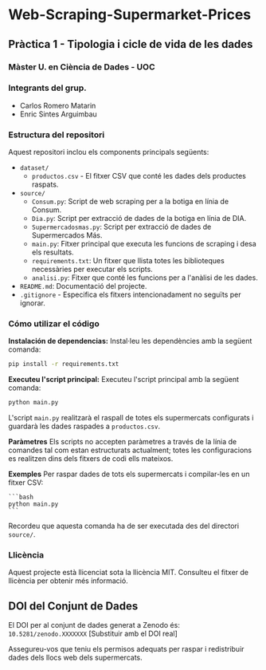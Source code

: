 # Web-Scraping-Supermarket-Prices
## Pràctica 1 - Tipologia i cicle de vida de les dades 
### Màster U. en Ciència de Dades - UOC

### Integrants del grup.
- Carlos Romero Matarin
- Enric Sintes Arguimbau
### Estructura del repositori

Aquest repositori inclou els components principals següents:
- `dataset/`
  - `productos.csv` - El fitxer CSV que conté les dades dels productes raspats.
- `source/`
  - `Consum.py`: Script de web scraping per a la botiga en línia de Consum.
  - `Dia.py`: Script per extracció de dades de la botiga en línia de DIA.
  - `Supermercadosmas.py`: Script per extracció de dades de Supermercados Más.
  - `main.py`: Fitxer principal que executa les funcions de scraping i desa els resultats.
  - `requirements.txt`: Un fitxer que llista totes les biblioteques necessàries per executar els scripts.
  - `analisi.py`: Fitxer que conté les funcions per a l'anàlisi de les dades.
- `README.md`: Documentació del projecte.
- `.gitignore` - Especifica els fitxers intencionadament no seguïts per ignorar.


### Cómo utilizar el código
**Instalación de dependencias:**
Instal·leu les dependències amb la següent comanda:

```bash
pip install -r requirements.txt
```

**Executeu l'script principal:**
Executeu l'script principal amb la següent comanda:

```bash
python main.py
```

L'script `main.py` realitzarà el raspall de totes els supermercats configurats i guardarà les dades raspades a `productos.csv`.

**Paràmetres**
Els scripts no accepten paràmetres a través de la línia de comandes tal com estan estructurats actualment; totes les configuracions es realitzen dins dels fitxers de codi ells mateixos.

**Exemples**
Per raspar dades de tots els supermercats i compilar-les en un fitxer CSV:
    
    ```bash
    python main.py
    ```
Recordeu que aquesta comanda ha de ser executada des del directori `source/`.

### Llicència
Aquest projecte està llicenciat sota la llicència MIT. Consulteu el fitxer de llicència per obtenir més informació.

## DOI del Conjunt de Dades
El DOI per al conjunt de dades generat a Zenodo és: `10.5281/zenodo.XXXXXXX` [Substituir amb el DOI real]

Assegureu-vos que teniu els permisos adequats per raspar i redistribuir dades dels llocs web dels supermercats.

